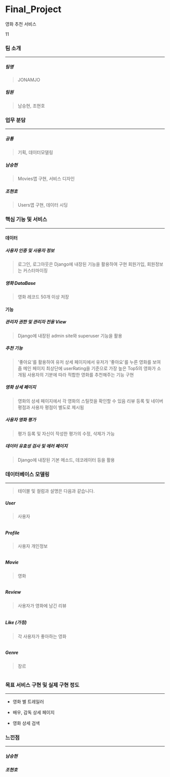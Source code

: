 # Final_Project

영화 추천 서비스

11

### 팀 소개

------

##### 팀명

> JONAMJO

#####  팀원

> 남승현, 조현호



### 업무 분담

------

#####  공통
> 기획, 데이터모델링

#####  남승현
> Movies앱 구현, 서비스 디자인

#####  조현호
> Users앱 구현, 데이터 시딩



### 핵심 기능 및 서비스

------

#### 데이터

#####  사용자 인증 및 사용자 정보

> 로그인, 로그아웃은 Django에 내장된 기능을 활용하여 구현
> 회원가입, 회원정보는 커스터마이징

#####  영화 DataBase
> 영화 레코드 50개 이상 저장



#### 기능

#####  관리자 권한 및 관리자 전용 View
> Django에 내장된 admin site와 superuser 기능을 활용

#####  추천 기능

> '좋아요'를 활용하여 유저 상세 페이지에서 유저가 '좋아요'를 누른 영화를 보여줌
> 메인 페이지 최상단에 userRating을 기준으로 가장 높은 Top5의 영화가 소개됨
> 사용자의 기분에 따라 적합한 영화를 추천해주는 기능 구현

#####  영화 상세 페이지

> 영화의 상세 페이지에서 각 영화의 스틸컷을 확인할 수 있음
> 리뷰 등록 및 네이버 평점과 사용자 평점이 별도로 제시됨

#####  사용자 영화 평가
> 평가 등록 및 자신이 작성한 평가의 수정, 삭제가 가능

#####  데이터 유효성 검사 및 에러 페이지
> Django에 내장된 기본 메소드, 데코레이터 등을 활용



### 데이터베이스 모델링

------

> 테이블 및 컬럼과 설명은 다음과 같습니다.



##### User

> 사용자

```

```

##### Profile

> 사용자 개인정보

```

```

##### Movie

> 영화

```

```

##### Review

> 사용자가 영화에 남긴 리뷰

```

```

##### Like (가칭)

> 각 사용자가 좋아하는 영화

```

```

##### Genre

> 장르

```

```





### 목표 서비스 구현 및 실제 구현 정도

------

> 

* 영화 별 트레일러

* 배우, 감독 상세 페이지

* 영화 상세 검색



### 느낀점

------

#####  남승현

> 

#####  조현호

> 







